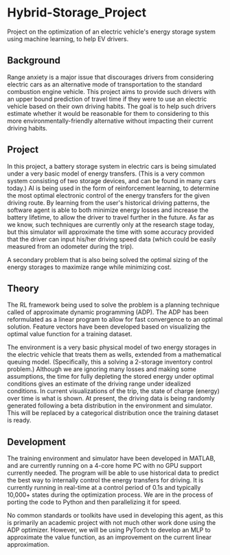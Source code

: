 # Hybrid-Storage_Project
Project on the optimization of an electric vehicle's energy storage system using machine learning, to help EV drivers.

## Background
Range anxiety is a major issue that discourages drivers from considering electric cars as an alternative mode of transportation to the standard combustion engine vehicle. This project aims to provide such drivers with an upper bound prediction of travel time if they were to use an electric vehicle based on their own driving habits. The goal is to help such drivers estimate whether it would be reasonable for them to considering to this more environmentally-friendly alternative without impacting their current driving habits.

## Project
In this project, a battery storage system in electric cars is being simulated under a very basic model of energy transfers. (This is a very common system consisting of two storage devices, and can be found in many cars today.) AI is being used in the form of reinforcement learning, to determine the most optimal electronic control of the energy transfers for the given driving route. By learning from the user's historical driving patterns, the software agent is able to both minimize energy losses and increase the battery lifetime, to allow the driver to travel further in the future. As far as we know, such techniques are currently only at the research stage today, but this simulator will approximate the time with some accuracy provided that the driver can input his/her driving speed data (which could be easily measured from an odometer during the trip).

A secondary problem that is also being solved the optimal sizing of the energy storages to maximize range while minimizing cost.

## Theory
The RL framework being used to solve the problem is a planning technique called of approximate dynamic programming (ADP). The ADP has been reformulated as a linear program to allow for fast convergence to an optimal solution. Feature vectors have been developed based on visualizing the optimal value function for a training dataset.

The environment is a very basic physical model of two energy storages in the electric vehicle that treats them as wells, extended from a mathematical queuing model. (Specifically, this a solving a 2-storage inventory control problem.) Although we are ignoring many losses and making some assumptions, the time for fully depleting the stored energy under optimal conditions gives an estimate of the driving range under idealized conditions. In current visualizations of the trip, the state of charge (energy) over time is what is shown.
At present, the driving data is being randomly generated following a beta distribution in the environment and simulator. This will be replaced by a categorical distribution once the training dataset is ready.

## Development
The training environment and simulator have been developed in MATLAB, and are currently running on a 4-core home PC with no GPU support currently needed. The program will be able to use historical data to predict the best way to internally control the energy transfers for driving. It is currently running in real-time at a control period of 0.1s and typically 10,000+ states during the optimization process. We are in the process of porting the code to Python and then parallelizing it for speed.

No common standards or toolkits have used in developing this agent, as this is primarily an academic project with not much other work done using the ADP optimizer. However, we will be using PyTorch to develop an MLP to approximate the value function, as an improvement on the current linear approximation.

